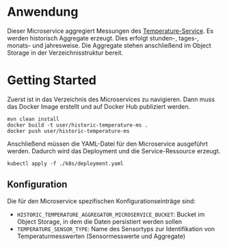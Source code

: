 # Anwendung
Dieser Microservice aggregiert Messungen des [Temperature-Service](../../raw-ms/temperature-service).
Es werden historisch Aggregate erzeugt. Dies erfolgt stunden-, tages-, monats- und jahresweise.
Die Aggregate stehen anschließend im Object Storage in der Verzeichnisstruktur bereit.

# Getting Started
Zuerst ist in das Verzeichnis des Microservices zu navigieren.
Dann muss das Docker Image erstellt und auf Docker Hub publiziert werden.
```
mvn clean install
docker build -t user/historic-temperature-ms .
docker push user/historic-temperature-ms
```
Anschließend müssen die YAML-Datei für den Microservice ausgeführt werden.
Dadurch wird das Deployment und die Service-Ressource erzeugt.
````
kubectl apply -f ./k8s/deployment.yaml
````

## Konfiguration
Die für den Microservice spezifischen Konfigurationseinträge sind:
* `HISTORIC_TEMPERATURE_AGGREGATOR_MICROSERVICE_BUCKET`: Bucket im Object Storage, in dem die Daten persistiert werden sollen
* `TEMPERATURE_SENSOR_TYPE`: Name des Sensortyps zur Identifikation von Temperaturmesswerten (Sensormesswerte und Aggregate)
